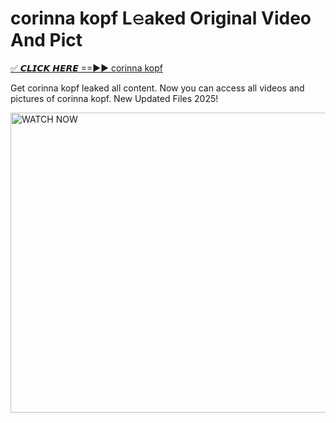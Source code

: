 # corinna kopf L𝚎aked Original Video And Pict

<p><a href="https://cliphot.my.id/corinna+kopf" rel="nofollow">✅ 𝘾𝙇𝙄𝘾𝙆 𝙃𝙀𝙍𝙀 ==►► corinna kopf​</a></p>


<p>Get corinna kopf leaked all content. Now you can access all videos and pictures of corinna kopf. New Updated Files 2025!</p>


<p><a rel="nofollow" title="WATCH NOW" href="https://cliphot.my.id/corinna+kopf"><img border="corinna+kopf" height="480" width="720" title="WATCH NOW" alt="WATCH NOW" src="https://i.ibb.co.com/xMMVF88/686577567.gif"></a></p>